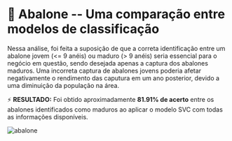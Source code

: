 # :shell: Abalone -- Uma comparação entre modelos de classificação

Nessa análise, foi feita a suposição de que a correta identificação entre um abalone jovem (<= 9 anéis) ou maduro (> 9 anéis) seria essencial para o negócio em questão, sendo desejada apenas a captura dos abalones maduros. Uma incorreta captura de abalones jovens poderia afetar negativamente o rendimento das caputura em um ano posterior, devido a uma diminuição da população na área.

:zap: **RESULTADO:**
Foi obtido aproximadamente <b>81.91% de acerto</b>  entre os abalones identificados como maduros ao aplicar o modelo SVC com todas as informações disponíveis.

![abalone]([http://url/to/img.png](https://grupoqualityambiental.com.br/wp-content/uploads/2021/07/abalone_325843490.jpg))
